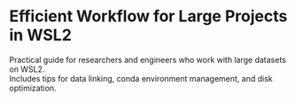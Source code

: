 # Efficient Workflow for Large Projects in WSL2
Practical guide for researchers and engineers who work with large datasets on WSL2.  
Includes tips for data linking, conda environment management, and disk optimization.
